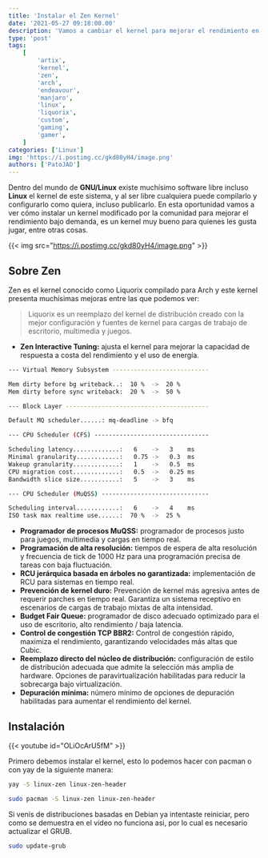 ```yaml
---
title: 'Instalar el Zen Kernel'
date: '2021-05-27 09:18:00.00'
description: 'Vamos a cambiar el kernel para mejorar el rendimiento en videojuegos'
type: 'post'
tags:
    [
        'artix',
        'kernel',
        'zen',
        'arch',
        'endeavour',
        'manjaro',
        'linux',
        'liquorix',
        'custom',
        'gaming',
        'gamer',
    ]
categories: ['Linux']
img: 'https://i.postimg.cc/gkd80yH4/image.png'
authors: ['PatoJAD']
---
```


Dentro del mundo de **GNU/Linux** existe muchísimo software libre incluso **Linux** el kernel de este sistema, y al ser libre cualquiera puede compilarlo y configurarlo como quiera, incluso publicarlo. En esta oportunidad vamos a ver cómo instalar un kernel modificado por la comunidad para mejorar el rendimiento bajo demanda, es un kernel muy bueno para quienes les gusta jugar, entre otras cosas.

{{< img src="https://i.postimg.cc/gkd80yH4/image.png" >}}

## Sobre Zen

Zen es el kernel conocido como Liquorix compilado para Arch y este kernel presenta muchísimas mejoras entre las que podemos ver:

> Liquorix es un reemplazo del kernel de distribución creado con la mejor configuración y fuentes de kernel para cargas de trabajo de escritorio, multimedia y juegos.

-   **Zen Interactive Tuning:** ajusta el kernel para mejorar la capacidad de respuesta a costa del rendimiento y el uso de energía.

```bash
--- Virtual Memory Subsystem ---------------------------

Mem dirty before bg writeback..:  10 %  ->  20 %
Mem dirty before sync writeback:  20 %  ->  50 %

--- Block Layer ----------------------------------------

Default MQ scheduler......: mq-deadline -> bfq

--- CPU Scheduler (CFS) --------------------------------

Scheduling latency.............:   6    ->   3    ms
Minimal granularity............:   0.75 ->   0.3  ms
Wakeup granularity.............:   1    ->   0.5  ms
CPU migration cost.............:   0.5  ->   0.25 ms
Bandwidth slice size...........:   5    ->   3    ms

--- CPU Scheduler (MuQSS) ------------------------------

Scheduling interval............:   6    ->   4    ms
ISO task max realtime use......:  70 %  ->  25 %
```

-   **Programador de procesos MuQSS:** programador de procesos justo para juegos, multimedia y cargas en tiempo real.
-   **Programación de alta resolución:** tiempos de espera de alta resolución y frecuencia de tick de 1000 Hz para una programación precisa de tareas con baja fluctuación.
-   **RCU jerárquica basada en árboles no garantizada:** implementación de RCU para sistemas en tiempo real.
-   **Prevención de kernel duro:** Prevención de kernel más agresiva antes de requerir parches en tiempo real. Garantiza un sistema receptivo en escenarios de cargas de trabajo mixtas de alta intensidad.
-   **Budget Fair Queue:** programador de disco adecuado optimizado para el uso de escritorio, alto rendimiento / baja latencia.
-   **Control de congestión TCP BBR2:** Control de congestión rápido, maximiza el rendimiento, garantizando velocidades más altas que Cubic.
-   **Reemplazo directo del núcleo de distribución:** configuración de estilo de distribución adecuada que admite la selección más amplia de hardware. Opciones de paravirtualización habilitadas para reducir la sobrecarga bajo virtualización.
-   **Depuración mínima:** número mínimo de opciones de depuración habilitadas para aumentar el rendimiento del kernel.

## Instalación

{{< youtube id="OLiOcArU5fM" >}}

Primero debemos instalar el kernel, esto lo podemos hacer con pacman o con yay de la siguiente manera:

```zsh
yay -S linux-zen linux-zen-header
```

```zsh
sudo pacman -S linux-zen linux-zen-header
```

Si venís de distribuciones basadas en Debian ya intentaste reiniciar, pero como se demuestra en el video no funciona asi, por lo cual es necesario actualizar el GRUB.

```zsh
sudo update-grub
```

